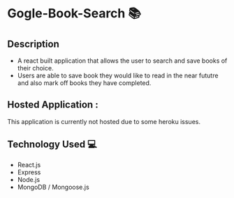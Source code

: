 # Gogle-Book-Search 📚


## Description
- A react built application that allows the user to search and save books of their choice.
- Users are able to save book they would like to read in the near fututre and also mark off books they have completed.


## Hosted Application :

This application is currently not hosted due to some heroku issues.
## Technology Used 💻

- React.js
- Express
- Node.js
- MongoDB / Mongoose.js
